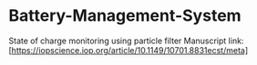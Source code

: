 # Battery-Management-System
State of charge monitoring using particle filter
Manuscript link:[https://iopscience.iop.org/article/10.1149/10701.8831ecst/meta]
